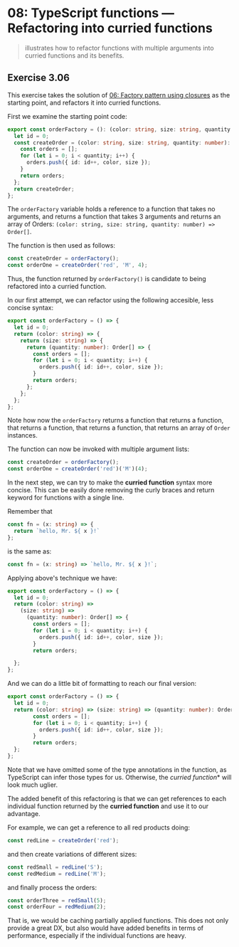 # 08: TypeScript functions &mdash; Refactoring into curried functions
> illustrates how to refactor functions with multiple arguments into curried functions and its benefits.

## Exercise 3.06

This exercise takes the solution of
[06: Factory pattern using closures](../06-factory-pattern-using-closures) as the starting point, and refactors it into curried functions.

First we examine the starting point code:

```typescript
export const orderFactory = (): (color: string, size: string, quantity: number) => Order[] => {
  let id = 0;
  const createOrder = (color: string, size: string, quantity: number): Order[] => {
    const orders = [];
    for (let i = 0; i < quantity; i++) {
      orders.push({ id: id++, color, size });
    }
    return orders;
  };
  return createOrder;
};
```

The `orderFactory` variable holds a reference to a function that takes no arguments, and returns a function that takes 3 arguments and returns an array of Orders: `(color: string, size: string, quantity: number) => Order[]`.

The function is then used as follows:

```typescript
const createOrder = orderFactory();
const orderOne = createOrder('red', 'M', 4);
```

Thus, the function returned by `orderFactory()` is candidate to being refactored into a curried function.

In our first attempt, we can refactor using the following accesible, less concise syntax:

```typescript
export const orderFactory = () => {
  let id = 0;
  return (color: string) => {
    return (size: string) => {
      return (quantity: number): Order[] => {
        const orders = [];
        for (let i = 0; i < quantity; i++) {
          orders.push({ id: id++, color, size });
        }
        return orders;
      };
    };
  };
};
```

Note how now the `orderFactory` returns a function that returns a function, that returns a function, that returns a function, that returns an array of `Order` instances.

The function can now be invoked with multiple argument lists:

```typescript
const createOrder = orderFactory();
const orderOne = createOrder('red')('M')(4);
```

In the next step, we can try to make the **curried function** syntax more concise. This can be easily done removing the curly braces and return keyword for functions with a single line.

Remember that
```typescript
const fn = (x: string) => {
  return `hello, Mr. ${ x }!`
};
```

is the same as:
```typescript
const fn = (x: string) => `hello, Mr. ${ x }!`;
```

Applying above's technique we have:
```typescript
export const orderFactory = () => {
  let id = 0;
  return (color: string) =>
    (size: string) =>
      (quantity: number): Order[] => {
        const orders = [];
        for (let i = 0; i < quantity; i++) {
          orders.push({ id: id++, color, size });
        }
        return orders;

  };
};
```

And we can do a little bit of formatting to reach our final version:

```typescript
export const orderFactory = () => {
  let id = 0;
  return (color: string) => (size: string) => (quantity: number): Order[] => {
        const orders = [];
        for (let i = 0; i < quantity; i++) {
          orders.push({ id: id++, color, size });
        }
        return orders;
  };
};
```

Note that we have omitted some of the type annotations in the function, as TypeScript can infer those types for us. Otherwise, the *curried function** will look much uglier.

The added benefit of this refactoring is that we can get references to each individual function returned by the **curried function** and use it to our advantage.

For example, we can get a reference to all red products doing:

```typescript
const redLine = createOrder('red');
```

and then create variations of different sizes:

```typescript
const redSmall = redLine('S');
const redMedium = redLine('M');
```

and finally process the orders:
```typescript
const orderThree = redSmall(5);
const orderFour = redMedium(2);
```

That is, we would be caching partially applied functions. This does not only provide a great DX, but also would have added benefits in terms of performance, especially if the individual functions are heavy.